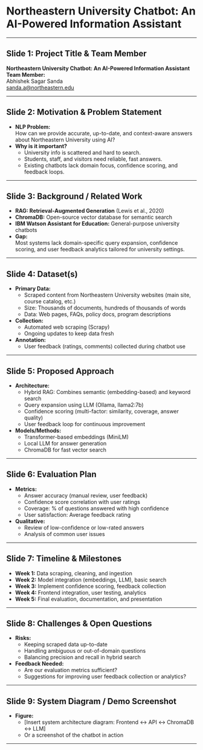 # Northeastern University Chatbot: An AI-Powered Information Assistant

---

## Slide 1: Project Title & Team Member

**Northeastern University Chatbot: An AI-Powered Information Assistant**  
**Team Member:**  
Abhishek Sagar Sanda  
sanda.a@northeastern.edu

---

## Slide 2: Motivation & Problem Statement

- **NLP Problem:**  
  How can we provide accurate, up-to-date, and context-aware answers about Northeastern University using AI?
- **Why is it important?**  
  - University info is scattered and hard to search.
  - Students, staff, and visitors need reliable, fast answers.
  - Existing chatbots lack domain focus, confidence scoring, and feedback loops.

---

## Slide 3: Background / Related Work

- **RAG: Retrieval-Augmented Generation** (Lewis et al., 2020)
- **ChromaDB:** Open-source vector database for semantic search
- **IBM Watson Assistant for Education:** General-purpose university chatbots
- **Gap:**  
  Most systems lack domain-specific query expansion, confidence scoring, and user feedback analytics tailored for university settings.

---

## Slide 4: Dataset(s)

- **Primary Data:**  
  - Scraped content from Northeastern University websites (main site, course catalog, etc.)
  - Size: Thousands of documents, hundreds of thousands of words
  - Data: Web pages, FAQs, policy docs, program descriptions
- **Collection:**  
  - Automated web scraping (Scrapy)
  - Ongoing updates to keep data fresh
- **Annotation:**  
  - User feedback (ratings, comments) collected during chatbot use

---

## Slide 5: Proposed Approach

- **Architecture:**  
  - Hybrid RAG: Combines semantic (embedding-based) and keyword search
  - Query expansion using LLM (Ollama, llama2:7b)
  - Confidence scoring (multi-factor: similarity, coverage, answer quality)
  - User feedback loop for continuous improvement
- **Models/Methods:**  
  - Transformer-based embeddings (MiniLM)
  - Local LLM for answer generation
  - ChromaDB for fast vector search

---

## Slide 6: Evaluation Plan

- **Metrics:**  
  - Answer accuracy (manual review, user feedback)
  - Confidence score correlation with user ratings
  - Coverage: % of questions answered with high confidence
  - User satisfaction: Average feedback rating
- **Qualitative:**  
  - Review of low-confidence or low-rated answers
  - Analysis of common user issues

---

## Slide 7: Timeline & Milestones

- **Week 1:** Data scraping, cleaning, and ingestion
- **Week 2:** Model integration (embeddings, LLM), basic search
- **Week 3:** Implement confidence scoring, feedback collection
- **Week 4:** Frontend integration, user testing, analytics
- **Week 5:** Final evaluation, documentation, and presentation

---

## Slide 8: Challenges & Open Questions

- **Risks:**  
  - Keeping scraped data up-to-date
  - Handling ambiguous or out-of-domain questions
  - Balancing precision and recall in hybrid search
- **Feedback Needed:**  
  - Are our evaluation metrics sufficient?
  - Suggestions for improving user feedback collection or analytics?

---

## Slide 9: System Diagram / Demo Screenshot

- **Figure:**  
  - [Insert system architecture diagram: Frontend ↔ API ↔ ChromaDB ↔ LLM]
  - Or a screenshot of the chatbot in action

--- 
